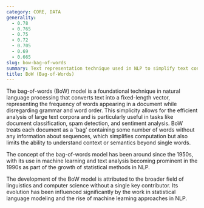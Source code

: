 ```yaml
---
category: CORE, DATA
generality:
  - 0.78
  - 0.765
  - 0.75
  - 0.72
  - 0.705
  - 0.69
  - 0.665
slug: bow-bag-of-words
summary: Text representation technique used in NLP to simplify text content by treating it as an unordered set of words.
title: BoW (Bag-of-Words)
---
```


The bag-of-words (BoW) model is a foundational technique in natural language processing that converts text into a fixed-length vector, representing the frequency of words appearing in a document while disregarding grammar and word order. This simplicity allows for the efficient analysis of large text corpora and is particularly useful in tasks like document classification, spam detection, and sentiment analysis. BoW treats each document as a 'bag' containing some number of words without any information about sequences, which simplifies computation but also limits the ability to understand context or semantics beyond single words.

The concept of the bag-of-words model has been around since the 1950s, with its use in machine learning and text analysis becoming prominent in the 1990s as part of the growth of statistical methods in NLP.

The development of the BoW model is attributed to the broader field of linguistics and computer science without a single key contributor. Its evolution has been influenced significantly by the work in statistical language modeling and the rise of machine learning approaches in NLP.
